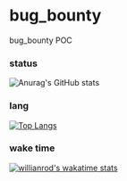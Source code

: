 # bug_bounty
bug_bounty POC 


### status 

![Anurag's GitHub stats](https://github-readme-stats.vercel.app/api?username=amine123ait&show_icons=true&theme=radical)


### lang

[![Top Langs](https://github-readme-stats.vercel.app/api/top-langs/?username=amine123ait&layout=compact)](https://github.com/anuraghazra/github-readme-stats)



### wake time 


[![willianrod's wakatime stats](https://github-readme-stats.vercel.app/api/wakatime?username=amine123ait)](https://github.com/anuraghazra/github-readme-stats)
